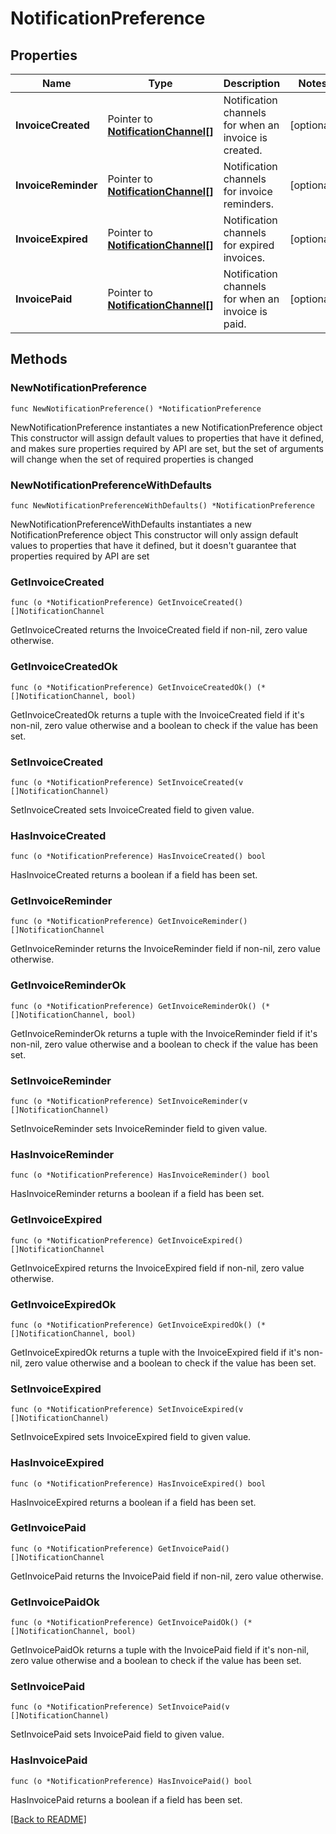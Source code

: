 # NotificationPreference

## Properties

| Name | Type | Description | Notes |
| ------------ | ------------- | ------------- | ------------- |
| **InvoiceCreated** | Pointer to [**NotificationChannel[]**](NotificationChannel.md) | Notification channels for when an invoice is created. | [optional]  |
| **InvoiceReminder** | Pointer to [**NotificationChannel[]**](NotificationChannel.md) | Notification channels for invoice reminders. | [optional]  |
| **InvoiceExpired** | Pointer to [**NotificationChannel[]**](NotificationChannel.md) | Notification channels for expired invoices. | [optional]  |
| **InvoicePaid** | Pointer to [**NotificationChannel[]**](NotificationChannel.md) | Notification channels for when an invoice is paid. | [optional]  |

## Methods

### NewNotificationPreference

`func NewNotificationPreference() *NotificationPreference`

NewNotificationPreference instantiates a new NotificationPreference object
This constructor will assign default values to properties that have it defined,
and makes sure properties required by API are set, but the set of arguments
will change when the set of required properties is changed

### NewNotificationPreferenceWithDefaults

`func NewNotificationPreferenceWithDefaults() *NotificationPreference`

NewNotificationPreferenceWithDefaults instantiates a new NotificationPreference object
This constructor will only assign default values to properties that have it defined,
but it doesn't guarantee that properties required by API are set

### GetInvoiceCreated

`func (o *NotificationPreference) GetInvoiceCreated() []NotificationChannel`

GetInvoiceCreated returns the InvoiceCreated field if non-nil, zero value otherwise.

### GetInvoiceCreatedOk

`func (o *NotificationPreference) GetInvoiceCreatedOk() (*[]NotificationChannel, bool)`

GetInvoiceCreatedOk returns a tuple with the InvoiceCreated field if it's non-nil, zero value otherwise
and a boolean to check if the value has been set.

### SetInvoiceCreated

`func (o *NotificationPreference) SetInvoiceCreated(v []NotificationChannel)`

SetInvoiceCreated sets InvoiceCreated field to given value.

### HasInvoiceCreated

`func (o *NotificationPreference) HasInvoiceCreated() bool`

HasInvoiceCreated returns a boolean if a field has been set.

### GetInvoiceReminder

`func (o *NotificationPreference) GetInvoiceReminder() []NotificationChannel`

GetInvoiceReminder returns the InvoiceReminder field if non-nil, zero value otherwise.

### GetInvoiceReminderOk

`func (o *NotificationPreference) GetInvoiceReminderOk() (*[]NotificationChannel, bool)`

GetInvoiceReminderOk returns a tuple with the InvoiceReminder field if it's non-nil, zero value otherwise
and a boolean to check if the value has been set.

### SetInvoiceReminder

`func (o *NotificationPreference) SetInvoiceReminder(v []NotificationChannel)`

SetInvoiceReminder sets InvoiceReminder field to given value.

### HasInvoiceReminder

`func (o *NotificationPreference) HasInvoiceReminder() bool`

HasInvoiceReminder returns a boolean if a field has been set.

### GetInvoiceExpired

`func (o *NotificationPreference) GetInvoiceExpired() []NotificationChannel`

GetInvoiceExpired returns the InvoiceExpired field if non-nil, zero value otherwise.

### GetInvoiceExpiredOk

`func (o *NotificationPreference) GetInvoiceExpiredOk() (*[]NotificationChannel, bool)`

GetInvoiceExpiredOk returns a tuple with the InvoiceExpired field if it's non-nil, zero value otherwise
and a boolean to check if the value has been set.

### SetInvoiceExpired

`func (o *NotificationPreference) SetInvoiceExpired(v []NotificationChannel)`

SetInvoiceExpired sets InvoiceExpired field to given value.

### HasInvoiceExpired

`func (o *NotificationPreference) HasInvoiceExpired() bool`

HasInvoiceExpired returns a boolean if a field has been set.

### GetInvoicePaid

`func (o *NotificationPreference) GetInvoicePaid() []NotificationChannel`

GetInvoicePaid returns the InvoicePaid field if non-nil, zero value otherwise.

### GetInvoicePaidOk

`func (o *NotificationPreference) GetInvoicePaidOk() (*[]NotificationChannel, bool)`

GetInvoicePaidOk returns a tuple with the InvoicePaid field if it's non-nil, zero value otherwise
and a boolean to check if the value has been set.

### SetInvoicePaid

`func (o *NotificationPreference) SetInvoicePaid(v []NotificationChannel)`

SetInvoicePaid sets InvoicePaid field to given value.

### HasInvoicePaid

`func (o *NotificationPreference) HasInvoicePaid() bool`

HasInvoicePaid returns a boolean if a field has been set.


[[Back to README]](../../README.md)



